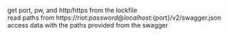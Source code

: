 get port, pw, and http/https from the lockfile  
read paths from https://riot:${password}@localhost:${port}/v2/swagger.json  
access data with the paths provided from the swagger

